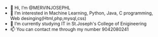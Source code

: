 - 👋 Hi, I’m @MERVINJOSEPHL
- 👀 I’m interested in  Machine Learning, Python, Java, C programming, Web desinging(Html,php,mysql,css)  
- 🌱 I’m currently studying  IT in St.Joseph's College of Enigineering
- 📫 You can contact me through my number 9042080241
<!---
Hi 
--->
